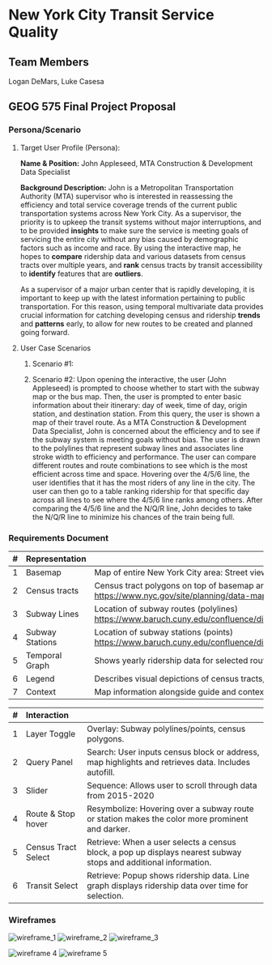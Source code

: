 # New York City Transit Service Quality

## Team Members
Logan DeMars, Luke Casesa

## GEOG 575 Final Project Proposal
### Persona/Scenario
1. Target User Profile (Persona):

    **Name & Position:** John Appleseed,  MTA Construction & Development Data Specialist

    **Background Description:** John is a Metropolitan Transportation Authority (MTA) supervisor who is interested in reassessing the efficiency and total service coverage trends of the current public transportation systems across New York City. As a supervisor, the priority is to upkeep the transit systems without major interruptions, and to be provided **insights** to make sure the service is meeting goals of servicing the entire city without any bias caused by demographic factors such as income and race. By using the interactive map, he hopes to **compare** ridership data and various datasets from census tracts over multiple years, and **rank** census tracts by transit accessibility to **identify** features that are **outliers**. 

	As a supervisor of a major urban center that is rapidly developing, it is important to keep up with the latest information pertaining to public transportation. For this reason, using temporal multivariate data provides crucial information for catching developing census and ridership **trends** and **patterns** early, to allow for new routes to be created and planned going forward. 

2. User Case Scenarios
    1. Scenario #1:


    2. Scenario #2:
    Upon opening the interactive, the user (John Appleseed) is prompted to choose whether to start with the subway map or the bus map. Then, the user is prompted to enter basic information about their itinerary: day of week, time of day, origin station, and destination station. From this query, the user is shown a map of their travel route. As a MTA Construction & Development Data Specialist, John is concerned about the efficiency and to see if the subway system is meeting goals without bias. The user is drawn to the polylines that represent subway lines and associates line stroke width to efficiency and performance. The user can compare different routes and route combinations to see which is the most efficient across time and space. Hovering over the 4/5/6 line, the user identifies that it has the most riders of any line in the city. The user can then go to a table ranking ridership for that specific day across all lines to see where the 4/5/6 line ranks among others. After comparing the 4/5/6 line and the N/Q/R line, John decides to take the N/Q/R line to minimize his chances of the train being full.


### Requirements Document    

| # |   Representation              |                                                                                                                                                       |
| :------------- | :-------------- | :---------------------------------------------------------------------------------------------------------------------------------------------------- |
| 1              | Basemap         | Map of entire New York City area: Street view                                                                                                         |
| 2              | Census tracts   | Census tract polygons on top of basemap and below subway/bus data https://www.nyc.gov/site/planning/data-maps/open-data/census-download-metadata.page |
| 3              | Subway Lines    | Location of subway routes (polylines) https://www.baruch.cuny.edu/confluence/display/geoportal/NYC+Mass+Transit+Spatial+Layers+Archive                |
| 4              | Subway Stations | Location of subway stations (points) https://www.baruch.cuny.edu/confluence/display/geoportal/NYC+Mass+Transit+Spatial+Layers+Archive                 |
| 5              | Temporal Graph  | Shows yearly ridership data for selected route/station, line graph.                                                                                   |
| 6              | Legend          | Describes visual depictions of census tracts, routes, and stops                                                                                       |
| 7              | Context         | Map information alongside guide and context for users                                                                                                 |

| # |  Interaction                   |                                                                                                                  |
| :---------- | :------------------ | :--------------------------------------------------------------------------------------------------------------- |
| 1           | Layer Toggle        | Overlay: Subway polylines/points, census polygons.                                                               |
| 2           | Query Panel         | Search: User inputs census block or address, map highlights and retrieves data. Includes autofill.               |
| 3           | Slider              | Sequence: Allows user to scroll through data from 2015-2020                                                      |
| 4           | Route & Stop hover  | Resymbolize: Hovering over a subway route or station makes the color more prominent and darker.                  |
| 5           | Census Tract Select | Retrieve: When a user selects a census block, a pop up displays nearest subway stops and additional information. |
| 6           | Transit Select      | Retrieve: Popup shows ridership data. Line graph displays ridership data over time for selection.                |

    
### Wireframes
![wireframe_1](https://user-images.githubusercontent.com/99845984/231393174-3420a1e5-fa88-4ce4-9729-140979cdd671.jpg)
![wireframe_2](https://user-images.githubusercontent.com/99845984/231393787-bddfad93-2d05-4a29-84e6-a552a61d6338.jpg)
![wireframe_3](https://user-images.githubusercontent.com/99845984/231393813-8c366e45-3517-4b5e-8080-dbd520895e33.jpg)

![wireframe 4](https://user-images.githubusercontent.com/117290490/231512169-ac251e91-c0ae-4e92-89d4-dd87e5143535.jpeg)
![wireframe 5](https://user-images.githubusercontent.com/117290490/231512189-272060c2-10fd-4fcd-9935-46170bd058a8.jpeg)
